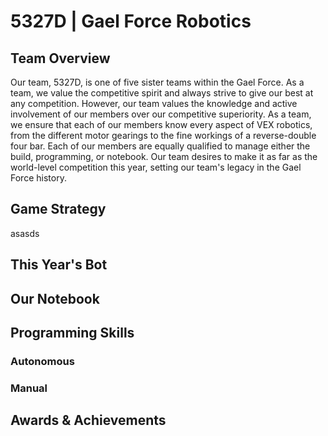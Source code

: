 # 5327D | Gael Force Robotics

## Team Overview

Our team, 5327D, is one of five sister teams within the Gael Force. As a team, we value the competitive spirit and always strive to give our best at any competition. However, our team values the knowledge and active involvement of our members over our competitive superiority. As a team, we ensure that each of our members know every aspect of VEX robotics, from the different motor gearings to the fine workings of a reverse-double four bar. Each of our members are equally qualified to manage either the build, programming, or notebook. Our team desires to make it as far as the world-level competition this year, setting our team's legacy in the Gael Force history.

## Game Strategy

asasds

## This Year's Bot



## Our Notebook



## Programming Skills


### Autonomous



### Manual



## Awards & Achievements
